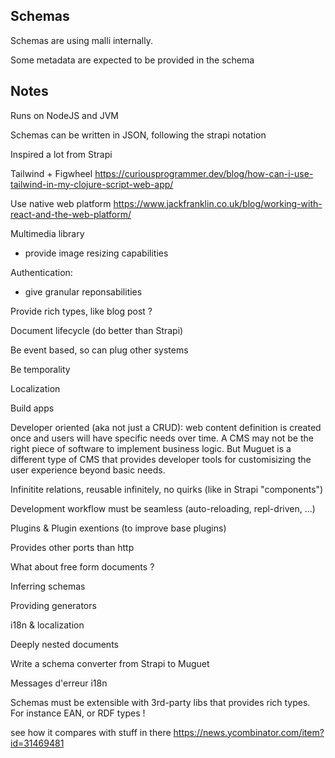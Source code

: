 
## Schemas

Schemas are using malli internally.

Some metadata are expected to be provided in the schema  

## Notes 

Runs on NodeJS and JVM

Schemas can be written in JSON, following the strapi notation

Inspired a lot from Strapi

Tailwind + Figwheel
https://curiousprogrammer.dev/blog/how-can-i-use-tailwind-in-my-clojure-script-web-app/


Use native web platform
https://www.jackfranklin.co.uk/blog/working-with-react-and-the-web-platform/

Multimedia library
- provide image resizing capabilities

Authentication:
- give granular reponsabilities

Provide rich types, like blog post ?

Document lifecycle (do better than Strapi)

Be event based, so can plug other systems

Be temporality

Localization

Build apps

Developer oriented (aka not just a CRUD): web content definition is created once 
and users will have specific needs over time. A CMS may not be the right piece
of software to implement business logic. But Muguet is a different type of
CMS that provides developer tools for customisizing the user experience
beyond basic needs.

Infinitite relations, reusable infinitely, no quirks (like in Strapi "components")

Development workflow must be seamless (auto-reloading, repl-driven, ...)

Plugins & Plugin exentions (to improve base plugins)

Provides other ports than http

What about free form documents ?

Inferring schemas

Providing generators

i18n & localization

Deeply nested documents

Write a schema converter from Strapi to Muguet

Messages d'erreur i18n

Schemas must be extensible with 3rd-party libs that provides rich types. For 
instance EAN, or RDF types !

see how it compares with stuff in there https://news.ycombinator.com/item?id=31469481
